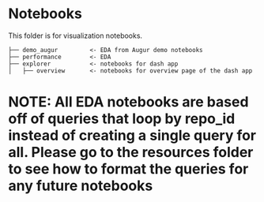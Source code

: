 # Notebooks 

This folder is for visualization notebooks. 

    ├── demo_augur         <- EDA from Augur demo notebooks
    ├── performance        <- EDA 
    ├── explorer           <- notebooks for dash app
    │   ├── overview       <- notebooks for overview page of the dash app
    
# NOTE: All EDA notebooks are based off of queries that loop by repo_id instead of creating a single query for all. Please go to the resources folder to see how to format the queries for any future notebooks    
